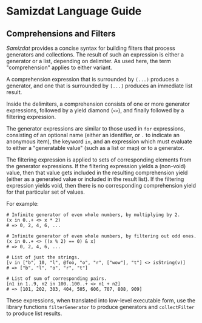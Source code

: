 Samizdat Language Guide
=======================

Comprehensions and Filters
--------------------------

*Samizdat* provides a concise syntax for building filters that process
generators and collections. The result of such an expression is either
a generator or a list, depending on delimiter. As used here, the term
"comprehension" applies to either variant.

A comprehension expression that is surrounded by `(...)` produces a
generator, and one that is surrounded by `[...]` produces an immediate
list result.

Inside the delimiters, a comprehension consists of one or more
generator expressions, followed by a yield diamond (`<>`), and finally
followed by a filtering expression.

The generator expressions are similar to those used in `for` expressions,
consisting of an optional name (either an identifier, or `.` to indicate
an anonymous item), the keyword `in`, and an expression which must
evaluate to either a "generatable value" (such as a list or map) or to
a generator.

The filtering expression is applied to sets of corresponding elements
from the generator expressions. If the filtering expression yields a
(non-void) value, then that value gets included in the resulting
comprehension yield (either as a generated value or included in the
result list). If the filtering expression yields void, then there is
no corresponding comprehension yield for that particular set of values.

For example:

```
# Infinite generator of even whole numbers, by multiplying by 2.
(x in 0..+ <> x * 2)
# => 0, 2, 4, 6, ...

# Infinite generator of even whole numbers, by filtering out odd ones.
(x in 0..+ <> ((x % 2) == 0) & x)
# => 0, 2, 4, 6, ...

# List of just the strings.
[v in ["b", 10, "l", @foo, "o", "r", ["wow"], "t"] <> isString(v)]
# => ["b", "l", "o", "r", "t"]

# List of sum of corresponding pairs.
[n1 in 1..9, n2 in 100..100..+ <> n1 + n2]
# => [101, 202, 303, 404, 505, 606, 707, 808, 909]
```

These expressions, when translated into low-level executable form,
use the library functions `filterGenerator` to produce generators
and `collectFilter` to produce list results.
